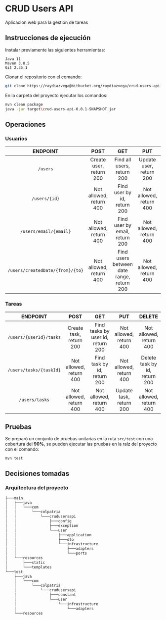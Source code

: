 # CRUD Users API

Aplicación web para la gestión de tareas

## Instrucciones de ejecución

Instalar previamente las siguientes herramientas:

```text
Java 11
Maven 3.8.5
Git 2.35.1
```

Clonar el repositorio con el comando:

```sh
git clone https://raydiazvega@bitbucket.org/raydiazvega/crud-users-api.git
```

En la carpeta del proyecto ejecutar los comandos:

```sh
mvn clean package
java -jar target\crud-users-api-0.0.1-SNAPSHOT.jar
```

## Operaciones

### Usuarios

|             ENDPOINT             |          POST           |                    GET                    |           PUT           |            DELETE             |
|:--------------------------------:|:-----------------------:|:-----------------------------------------:|:-----------------------:|:-----------------------------:|
|             `/users`             | Create user, return 200 |        Find all users, return 200         | Update user, return 200 |  Delete all user, return 200  |
|          `/users/{id}`           | Not allowed, return 400 |        Find user by id, return 200        | Not allowed, return 400 | Delete user by id, return 200 |
|      `/users/email/{email}`      | Not allowed, return 400 |      Find user by email, return 200       | Not allowed, return 400 |    Not allowed, return 400    |
| `/users/createdDate/{from}/{to}` | Not allowed, return 400 | Find users between date range, return 200 | Not allowed, return 400 |    Not allowed, return 400    |

### Tareas

|        ENDPOINT         |          POST           |                GET                |           PUT           |            DELETE             |
|:-----------------------:|:-----------------------:|:---------------------------------:|:-----------------------:|:-----------------------------:|
| `/users/{userId}/tasks` | Create task, return 200 | Find tasks by user id, return 200 | Not allowed, return 400 |    Not allowed, return 400    |
| `/users/tasks/{taskId}` | Not allowed, return 400 |    Find task by id, return 200    | Not allowed, return 400 | Delete task by id, return 200 |
|     `/users/tasks`      | Not allowed, return 400 |      Not allowed, return 400      | Update task, return 200 |    Not allowed, return 400    |

## Pruebas

Se preparó un conjunto de pruebas unitarias en la ruta `src/test` con una cobertura del **90%**,
se pueden ejecutar las pruebas en la raíz del proyecto con el comando:

```sh
mvn test
```

## Decisiones tomadas

### Arquitectura del proyecto

````sh
├───main
│   ├───java
│   │   └───com
│   │       └───colpatria
│   │           └───crudusersapi
│   │               ├───config
│   │               ├───exception
│   │               └───user
│   │                   ├───application
│   │                   ├───dto
│   │                   └───infrastructure
│   │                       ├───adapters  
│   │                       └───ports     
│   └───resources
│       ├───static
│       └───templates
└───test
    ├───java
    │   └───com
    │       └───colpatria
    │           └───crudusersapi
    │               ├───constant
    │               └───user
    │                   └───infrastructure
    │                       └───adapters  
    └───resources
````
